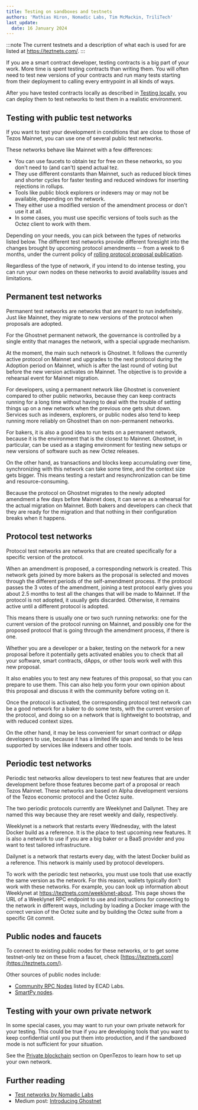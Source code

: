 ```yaml
---
title: Testing on sandboxes and testnets
authors: 'Mathias Hiron, Nomadic Labs, Tim McMackin, TriliTech'
last_update:
  date: 16 January 2024
---
```


:::note
The current testnets and a description of what each is used for are listed at https://teztnets.com/.
:::

If you are a smart contract developer, testing contracts is a big part of your work. More time is spent testing contracts than writing them. You will often need to test new versions of your contracts and run many tests starting from their deployment to calling every entrypoint in all kinds of ways.

After you have tested contracts locally as described in [Testing locally](./testing), you can deploy them to test networks to test them in a realistic environment.

## Testing with public test networks

If you want to test your development in conditions that are close to those of Tezos Mainnet, you can use one of several public test networks.

These networks behave like Mainnet with a few differences:

- You can use faucets to obtain tez for free on these networks, so you don't need to (and can't) spend actual tez.
- They use different constants than Mainnet, such as reduced block times and shorter cycles for faster testing and reduced windows for inserting rejections in rollups.
- Tools like public block explorers or indexers may or may not be available, depending on the network.
- They either use a modified version of the amendment process or don't use it at all.
- In some cases, you must use specific versions of tools such as the Octez client to work with them.

Depending on your needs, you can pick between the types of networks listed below. The different test networks provide different foresight into the changes brought by upcoming protocol amendments -- from a week to 6 months, under the current policy of [rolling protocol proposal publication](https://research-development.nomadic-labs.com/regular-scheduling-for-our-tezos-proposals.html).

Regardless of the type of network, if you intend to do intense testing, you can run your own nodes on these networks to avoid availability issues and limitations.

## Permanent test networks

Permanent test networks are networks that are meant to run indefinitely. Just like Mainnet, they migrate to new versions of the protocol when proposals are adopted.

For the Ghostnet permanent network, the governance is controlled by a single entity that manages the network, with a special upgrade mechanism.

At the moment, the main such network is Ghostnet. It follows the currently active protocol on Mainnet and upgrades to the next protocol during the Adoption period on Mainnet, which is after the last round of voting but before the new version activates on Mainnet. The objective is to provide a rehearsal event for Mainnet migration.

For developers, using a permanent network like Ghostnet is convenient compared to other public networks, because they can keep contracts running for a long time without having to deal with the trouble of setting things up on a new network when the previous one gets shut down. Services such as indexers, explorers, or public nodes also tend to keep running more reliably on Ghostnet than on non-permanent networks.

For bakers, it is also a good idea to run tests on a permanent network, because it is the environment that is the closest to Mainnet. Ghostnet, in particular, can be used as a staging environment for testing new setups or new versions of software such as new Octez releases.

On the other hand, as transactions and blocks keep accumulating over time, synchronizing with this network can take some time, and the context size gets bigger. This means testing a restart and resynchronization can be time and resource-consuming.

Because the protocol on Ghostnet migrates to the newly adopted amendment a few days before Mainnet does, it can serve as a rehearsal for the actual migration on Mainnet. Both bakers and developers can check that they are ready for the migration and that nothing in their configuration breaks when it happens.

## Protocol test networks

Protocol test networks are networks that are created specifically for a specific version of the protocol.

When an amendment is proposed, a corresponding network is created. This network gets joined by more bakers as the proposal is selected and moves through the different periods of the self-amendment process. If the protocol passes the 3 votes of the amendment, joining a test protocol early gives you about 2.5 months to test all the changes that will be made to Mainnet. If the protocol is not adopted, it usually gets discarded. Otherwise, it remains active until a different protocol is adopted.

This means there is usually one or two such running networks: one for the current version of the protocol running on Mainnet, and possibly one for the proposed protocol that is going through the amendment process, if there is one.

Whether you are a developer or a baker, testing on the network for a new proposal before it potentially gets activated enables you to check that all your software, smart contracts, dApps, or other tools work well with this new proposal.

It also enables you to test any new features of this proposal, so that you can prepare to use them. This can also help you form your own opinion about this proposal and discuss it with the community before voting on it.

Once the protocol is activated, the corresponding protocol test network can be a good network for a baker to do some tests, with the current version of the protocol, and doing so on a network that is lightweight to bootstrap, and with reduced context sizes.

On the other hand, it may be less convenient for smart contract or dApp developers to use, because it has a limited life span and tends to be less supported by services like indexers and other tools.

## Periodic test networks

Periodic test networks allow developers to test new features that are under development before those features become part of a proposal or reach Tezos Mainnet.
These networks are based on Alpha development versions of the Tezos economic protocol and the Octez suite.

The two periodic protocols currently are Weeklynet and Dailynet.
They are named this way because they are reset weekly and daily, respectively.

Weeklynet is a network that restarts every Wednesday, with the latest Docker build as a reference. It is the place to test upcoming new features. It is also a network to use if you are a big baker or a BaaS provider and you want to test tailored infrastructure.

Dailynet is a network that restarts every day, with the latest Docker build as a reference. This network is mainly used by protocol developers.

To work with the periodic test networks, you must use tools that use exactly the same version as the network.
For this reason, wallets typically don't work with these networks.
For example, you can look up information about Weeklynet at https://teztnets.com/weeklynet-about.
This page shows the URL of a Weeklynet RPC endpoint to use and instructions for connecting to the network in different ways, including by loading a Docker image with the correct version of the Octez suite and by building the Octez suite from a specific Git commit.

## Public nodes and faucets

To connect to existing public nodes for these networks, or to get some testnet-only tez on these from a faucet, check [https://teztnets.com](https://teztnets.com/).

Other sources of public nodes include:

- [Community RPC Nodes](https://tezostaquito.io/docs/rpc_nodes) listed by ECAD Labs.
- [SmartPy nodes](https://smartpy.io/nodes).

## Testing with your own private network

In some special cases, you may want to run your own private network for your testing. This could be true if you are developing tools that you want to keep confidential until you put them into production, and if the sandboxed mode is not sufficient for your situation.

See the [Private blockchain](https://opentezos.com/private) section on OpenTezos to learn how to set up your own network.

## Further reading

- [Test networks by Nomadic Labs](https://tezos.gitlab.io/introduction/test_networks.html)
- Medium post: [Introducing Ghostnet](https://medium.com/the-aleph/introducing-ghostnet-1bf39976e61f)
